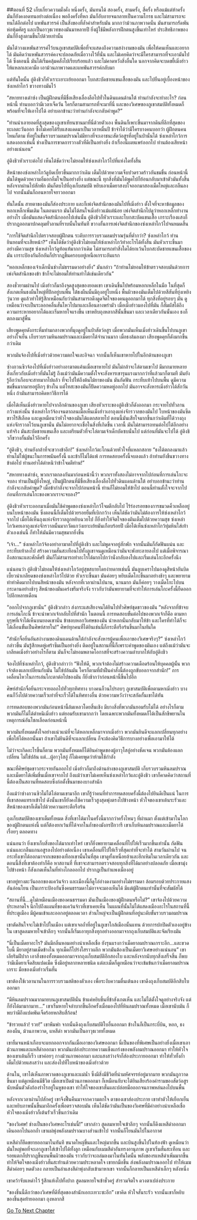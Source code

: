 ##ตอนที่ 52 เก็บเกี่ยวความมั่งคั่ง
หนึ่งครั้ง, มันทนได้ สองครั้ง, สามครั้ง, สี่ครั้ง หรือแม้แต่ห้าครั้ง มันก็ยังคงอดทนอย่างต่อเนื่อง พอถึงครั้งที่หก มันก็อับอายจนกลายเป็นความโกรธ และไม่สามารถจะทนได้อีกต่อไป แหพันสวรรค์ เป็นสิ่งของที่ล้ำค่าสำหรับมัน มากกว่าม้วนภาพวาดนั่น มันสามารถรัดพันห่อหุ้มศัตรู และเป็นอาวุธเวทของมันมาหลายปี ยิ่งผู้ใช้มีพลังการฝึกตนสูงขึ้นเท่าไหร่ ประสิทธิภาพของมันก็ยิ่งสูงตามขึ้นไปด้วยเท่านั้น 

มันได้วางแหพันสวรรค์ไว้บนภูเขาสมบัติเพื่อที่จะแสดงถึงความสง่างามของมัน เพื่อให้คนเห็นและอยากได้ มันคิดว่าแหพันสวรรค์คงจะปลอดภัยเมื่อวางไว้ที่นั่น และไม่เคยคิดว่าจะมีใครสามารถที่จะเอามันไปได้ ซึ่งตอนนี้ มันได้เริ่มคลุ้มคลั่งไปเรียบร้อยแล้ว และไม่คาดหวังสิ่งอื่นใด นอกจากคิดจะบดขยี้เมิ่งฮ่าวให้แหลกเละคามือ เอาม้วนภาพวาดและแหพันสวรรค์กลับมา

แต่ทันใดนั้น อู๋ติงชิวก็หัวเราะเยาะเย้ยออกมา โบกสะบัดชายแขนเสื้อของมัน และไปยืนอยู่เบื้องหน้าของซ่งเหล่าไกว้ ขวางทางมันไว้

“สหายทางเต๋าซ่ง เป็นผู้ฝึกตนที่มีชื่อเสียงเลื่องลือไปทั่วในดินแดนด้านใต้ ท่านกำลังจะทำอะไร? ก่อนหน้านี้ ท่านบอกว่ามีเวลาเจ็ดวัน ใครก็ตามสามารถที่จะมาที่นี่ และของวิเศษของภูเขาสมบัติทั้งหมดก็พร้อมที่จะให้เอาไปได้ อย่าบอกข้านะว่าท่านกำลังจะกลับคำพูด?”

“ท่านนำเอายอดที่สูงสุดของภูเขาเทียนซานมาที่นี่ด้วยตัวเอง พื้นดินก็เพาะขึ้นมาจากดินที่ลึกที่สุดของทะเลตะวันออก ซึ่งไม่เคยได้รับแสงแดดมาเป็นเวลาหมื่นปี ข้าจำได้ว่ามีใครบางคนบอกว่า ผู้ฝึกตนคนไหนก็ตาม ที่อยู่ในขั้นรวบรวมลมปราณไม่มีทางที่จะเอาชนะสัตว์อสูรที่อยู่ในป่านั่นได้ ซ่งเหล่าไกว้การแสดงออกเช่นนี้ ช่างเป็นการขาดการวางตัวที่ดีเป็นอย่างยิ่ง ถ้าเรื่องนี้เผยแพร่ออกไป ท่านต้องเสียหน้าอย่างแน่นอน”

อู๋ติงชิวหัวเราะต่อไป เห็นได้ชัดว่าจะไม่ยอมให้ซ่งเหล่าไกว้ไปที่แห่งใดทั้งสิ้น

สีหน้าของซ่งเหล่าไกว้ดูบิดเบี้ยวขึ้นมากกว่าเดิม เต็มไปด้วยความเจ็บปวดรวดร้าวอันขมขื่น ก่อนหน้านี้ มันได้พูดด้วยความอิ่มอกอิ่มใจเป็นอย่างยิ่ง แต่ขณะนี้ ทุกสิ่งที่มันได้พูดไปก็ย้อนกลับมาเข้าตัวมันทั้งสิ้น หลังจากผ่านไปสักพัก มันก็ตบไปที่ถุงเก็บสมบัติ หยิบเอาเม็ดยาสงบใจออกมาสองเม็ดใหญ่และกลืนลงไป จากนั้นมันก็ถอนหายใจยาวออกมา

ทันใดนั้น สายตาของมันก็ส่องประกาย และก็เพ่งจิตสำนึกของมันไปที่เมิ่งฮ่าว ตั้งใจที่จะหาข้อมูลของหอกเหล็กเพิ่มเติม ในตอนแรก มันไม่ได้สนใจเมิ่งฮ่าวแม้แต่น้อย เพ่งจิตสำนึกไปดูว่าหอกเหล็กทำงานอย่างไร เมื่อมันแสดงจิตสำนึกออกไปเช่นนั้น อู๋ติงชิวก็หัวเราะและโบกสะบัดแขนเสื้อ เกราะเรืองแสงก็ปรากฎออกมาปกคลุมทั่วลานที่ราบนั้นในทันที ขวางกั้นการเพ่งจิตสำนึกของซ่งเหล่าไกว้ไปจนหมดสิ้น

“การใช้จิตสำนึกไปตรวจสอบผู้ฝึกตน ระดับการรวบรวมลมปราณรุ่นที่ต่ำกว่า? ซ่งเหล่าไกว้ ท่านยินยอมที่จะเสียหน้า?” เห็นได้ชัดว่าอู๋ติงชิวไม่ยอมให้ซ่งเหล่าไกว้ทำอะไรได้ทั้งสิ้น มันหัวเราะขึ้นมาอย่างมีความสุข ซ่งเหล่าไกว้ดูท้อแท้มากกว่าเดิม ไม่สามารถทำสิ่งใดได้ยกเว้นโบกสะบัดชายแขนเสื้อของมัน เกราะป้องกันอีกอันก็ปรากฎขึ้นครอบอยู่เหนือเกราะอันแรก

“หอกเหล็กของเจ้าเด็กนั่นช่างไม่ธรรมดาอย่างยิ่ง” มันกล่าว “ถ้าท่านไม่ยอมให้ข้าตรวจสอบมันด้วยการเพ่งจิตสำนึกของข้า ข้าก็จะไม่ยอมให้ท่านทำได้เช่นเดียวกัน”

สองชั่วยามผ่านไป เมิ่งฮ่าวก็มาถึงจุดสูงสุดของยอดเขา เขาเดินขึ้นไปพร้อมหอกเหล็กในมือ ในที่สุดก็สังเกตเห็นธงผืนใหญ่ที่ปักอยู่บนพื้น ใต้ธงผืนนั้นมีถุงอยู่ใบหนึ่ง พื้นผิวของมันเต็มไปด้วยสีสันที่ยุ่งเหยิงวุ่นวาย ดูแล้วทำให้รู้สึกเหมือนกับว่ามันสามารถดึงดูดจิตใจของคนดูออกมาได้ ทุกสิ่งที่อยู่รอบๆ มัน ดูเหมือนว่าจะเป็นระลอกคลื่นสั่นไหวไปมาและเลือนลางพร่ามัว เมื่อเมิ่งฮ่าวมองไปที่มัน ก็สัมผัสได้ถึงความกระหายอยากได้และเริ่มหายใจแรงขึ้น เขาหยิบถุงหลากสีนั้นขึ้นมา และเวลาเดียวกันนั้นเอง ธงก็ตกลงมาสู่พื้น

เสียงพูดคุยดังกระหึ่มท่ามกลางพวกที่มุงดูอยู่ในป่าสัตว์อสูร เมื่อพวกมันเห็นเมิ่งฮ่าวเดินขึ้นไปบนภูเขาอย่างใจเย็น เก็บรวบรวมหินลมปราณและเม็ดยาได้จำนวนมาก เมื่อธงล้มลงมา เสียงพูดคุยก็ดังมากขึ้นกว่าเดิม

พวกมันจ้องไปที่เมิ่งฮ่าวด้วยความตกใจและอิจฉา จากนั้นก็เห็นเขาหายไปในอีกด้านของภูเขา

ซ่างกวนซิวจ้องไปที่เมิ่งฮ่าวอย่างอาฆาตแค้นเมื่อเขาหายไป มันไม่กล้าจะไล่ตามเขาไป มีมากมายหลายสิ่งเกี่ยวกับเมิ่งฮ่าวที่มันไม่รู้ ถึงแม้ว่ามันมีความตั้งใจจะสังหารเขารุนแรงมากกว่าที่แล้วมาก็ตามที มันยังรู้อีกว่าเกือบจะสายมากไปแล้ว ที่จะไปให้ถึงต้นไม้ยาของมัน มันกัดฟัน กระทืบเท้าไปบนพื้น ดูมีความขมขื่นมากมายอยู่ลึกๆ ข้างใน แต่โทสะของมันก็ปัดความหดหู่ออกไป มันอาจจะสังหารเมิ่งฮ่าวได้สักวันหนึ่ง ถ้ามันสามารถคิดหาวิธีการได้

เมื่อได้เห็นเมิ่งฮ่าวหายไปจากอีกด้านของภูเขา เสียงหัวเราะของอู๋ติงชิวก็ดังออกมา กระจายไปทั่วลานกว้างแห่งนั้น ซ่งเหล่าไกว้จ้องจนตาถลนเมื่อเห็นเมิ่งฮ่าวเอาถุงแห่งจักรวาลของมันไป ใบหน้าของมันซีดขาวไร้สีเลือด และดูเหมือนว่าหัวใจของมันได้แตกสลายไป ตอนนี้มันเสียใจมากขึ้นกว่าเดิมที่ได้วางถุงแห่งจักรวาลไว้บนภูเขานั่น มันไม่อยากจะเชื่อในสิ่งที่เกิดขึ้น เวลานี้ มันไม่สามารถทนต่อไปได้อีกอย่างแท้จริง มันสะบัดชายแขนเสื้อ และเตรียมตัวที่จะไล่ตามเจ้าเด็กบัดซบนั่นไป แต่ก่อนที่มันจะไปได้ อู๋ติงชิวก็ขวางกั้นมันไว้อีกครั้ง

“อู๋ติงชิว, ท่านยังกล้าที่จะขวางข้าอีก!” ซ่งเหล่าไกว้ตะโกนด้วยหัวใจที่แหลกสลาย “ธงได้ตกลงมาแล้ว ท่านไม่ใช่ผู้ชนะในการพนันครั้งนี้ และข้าก็ไม่ได้แพ้ การทดสอบครั้งนี้จบลงแล้ว ถ้าท่านยังขืนขวางทางข้าต่อไป ท่านอย่าได้ตำหนิว่าข้าโจมตีท่าน!”

“สหายทางเต๋าซ่ง, พวกเราตกลงกันมาก่อนหน้านี้ว่า พวกเราทั้งสองไม่อาจจากไปก่อนที่การเล่นโกะจะจบลง ท่านเป็นผู้ยิ่งใหญ่, เป็นผู้ฝึกตนที่มีชื่อเสียงเลื่องลือไปทั่วดินแดนด้านใต้ อย่าบอกข้านะว่าท่านกำลังจะกลับคำพูด? เมื่อข้ากำลังจะจากไปก่อนหน้านี้ ท่านก็ไม่ยอมให้ข้าไป ตอนนี้ท่านตั้งใจจะจากไปก่อนที่การเล่นโกะของพวกเราจะจบลง?”

อู๋ติงชิวหัวเราะออกมาเมื่อมันใช้คำพูดของซ่งเหล่าไกว้โจมตีกลับไป ไร้ร่องรอยของการขมวดคิ้วเหลืออยู่บนใบหน้าของมัน ซึ่งตอนนี้ก็เต็มไปด้วยรอยยิ้มที่เบิกกว้าง เห็นได้ชัดว่ามันไม่ต้องการให้ซ่งเหล่าไกว้จากไป เมื่อได้เห็นถุงแห่งจักรวาลถูกหยิบฉวยไป ก็ยิ่งทำให้จิตใจของมันเต็มไปด้วยความสุข ซ่งเหล่าไกว้เคยเอาถุงแห่งจักรวาลนั้นมากวัดแกว่งเยาะเย้ยมันเกือบร้อยปี เมื่อได้เห็นซ่งเหล่าไกว้ทุ่มหินใส่เท้าตัวเองเช่นนี้ ก็ทำให้มันมีความสุขมากยิ่งขึ้น

“เจ้า…” ซ่งเหล่าไกว้จ้องอย่าอาฆาตไปที่อู๋ติงชิว และไม่พูดจาอยู่สักพัก จากนั้นมันก็กัดฟันแน่น และกระทืบเท้าลงไป สร้างความสั่นสะเทือนไปทั้งภูเขาจนดูเหมือนว่ามันจะพังทะลายลงไป แต่เมื่อพิจารณาถึงสถานะและศักดิ์ศรี มันก็ไม่สามารถทำอะไรได้มากไปกว่านั่งกลับลงไปและเริ่มเล่นโกะอีกครั้งนึง

แน่นอนว่า อู๋ติงชิวไม่ยอมให้ซ่งเหล่าไกว้อยู่สุขสบายโดยง่ายดายเช่นนี้ มันลูบเคราไปมองดูสีหน้าอันบิดเบี้ยวน่าเกลียดของซ่งเหล่าไกว้ไปด้วย หัวเราะขึ้นมา มันค่อยๆ หยิบเม็ดโกะขึ้นมาอย่างช้าๆ และพยายามทำท่าคิดมากไปบนสีหน้าของมัน หลังจากที่เวลาผ่านไปนาน, นานมาก มันก็ค่อยๆ วางเม็ดโกะไปบนกระดานอย่างช้าๆ สีหน้าของมันเคร่งขรึมจริงจัง ราวกับว่ามันพยายามที่จะทำให้การเล่นโกะครั้งนี้ยืดออกไปอีกหลายเดือน

“ออกไปจากภูเขานั่น” อู๋ติงชิวกล่าว ส่งกระแสเสียงจนได้ยินไปทั่วศิษย์ชุดขาวของมัน “หลังจากที่ข้าจบการเล่นโกะนี้ ข้าจะนำพวกเจ้ากลับไปที่สำนัก ในตอนนี้ การทดสอบขั้นต่อไปของพวกเจ้าก็คือ ตามหาบุรุษที่เจ้าได้เห็นบนยอดเขานั่น ข้าชอบหอกวิเศษของมัน นำหอกนั่นกลับมาให้ข้า และใครที่ทำได้ก็จะได้เลื่อนขั้นเป็นศิษย์สายใน!” ศิษย์ทุกคนที่ได้ยินเช่นนี้ก็กระตือรือร้นขึ้นมาในทันใด

“สำนักจื่อยิ่นอันสง่างามของดินแดนด้านใต้กำลังจะสังหารผู้คนเพื่อเอาของวิเศษจริงๆ?” ซ่งเหล่าไกว้กล่าวขึ้น มันรู้สึกหดหู่เศร้าซึมเป็นอย่างยิ่ง ติดอยู่ในสถานที่นี้ก็เพราะคำพูดของมันเอง แต่ถึงแม้ว่ามันจะเกลียดเมิ่งฮ่าวอย่างไรก็ตาม มันก็จะไม่ยอมพลาดโอกาสที่จะสร้างความลำบากให้กับอู๋ติงชิว

จ้องไปที่ซ่งเหล่าไกว้, อู๋ติงชิวกล่าวว่า “ฟังให้ดี, พวกเจ้าต้องไม่สร้างความเดือดร้อนให้บุคคลผู้นั้น พวกเจ้าต้องแลกเปลี่ยนกับมัน ไม่ใช่ปล้นมัน ใครก็ตามที่ฝ่าฝืนคำสั่งนี้ต้องถูกขับออกจากสำนัก!” การเคลื่อนไหวในการเล่นโกะตาต่อไปของมัน ก็ยิ่งช้ากว่าก่อนหน้านี้ขึ้นไปอีก

ศิษย์สำนักจื่อยิ่นกระจายออกไปทั่วทุกทิศทาง บางคนก็วนไปรอบๆ ภูเขาสมบัติเพื่อตามหาเมิ่งฮ่าว บางคนก็วิ่งไปด้วยความเร็วเท่าที่จะเร็วได้ในทิศทางอื่น ด้วยความหวังว่าจะสกัดกั้นเขาได้ทัน

การทดสอบของพวกมันก่อนหน้านี้ล้มเหลวโดยสิ้นเชิง มีบางสิ่งที่พวกมันยอมรับไม่ได้ อย่างไรก็ตาม พวกมันก็ไม่ได้ตำหนิเมิ่งฮ่าว แต่ยอมรับเขามากกว่า โดยเฉพาะพวกมันทั้งหมดก็ได้เป็นสักขีพยานในเหตุการณ์อันโชกเลือดก่อนหน้านี้

พวกมันทั้งหมดตั้งใจอย่างแน่วแน่ที่จะได้หอกเหล็กมาจากเมิ่งฮ่าว พวกมันยินดีจะแลกเปลี่ยนทุกอย่างเพื่อให้ได้หอกนั้นมา ถ้าเขาไม่ยินดีที่จะแลกเปลี่ยน ก็จะต้องคิดวิธีการบางอย่างเพื่อเอามาให้ได้

ไม่ว่าจะเกิดอะไรขึ้นก็ตาม พวกมันทั้งหมดก็ได้ยินคำพูดของผู้อาวุโสอู๋อย่างชัดเจน พวกมันต้องแลกเปลี่ยน ไม่ใช่ปล้น แต่…ผู้อาวุโสอู๋ ก็ไม่เคยพูดว่าห้ามใช้กำลัง

ขณะที่ศิษย์ชุดขาวกระจายกันออกไป เมิ่งฮ่าวก็มาถึงด้านล่างของภูเขาสมบัติ เก็บรวบรวมหินลมปราณและเม็ดยาได้เพิ่มขึ่นเมื่อเขาจากไป ถึงแม้ว่าเขาไม่เคยเห็นซ่งเหล่าไกว้และอู๋ติงชิว เขาก็คาดคิดว่าสถานที่นี้ต้องเป็นสถานที่ทดสอบซึ่งก่อตั้งขึ้นมาของบางสำนัก

ถึงแม้ว่าซ่างกวนซิวไม่ได้ไล่ตามเขามาอีก เขาก็รู้ว่าคนที่ทำการทดสอบครั้งนี้ต้องไปยินดีเป็นแน่ ในการที่เขาสอดแทรกเข้าไป ดังนั้นเขาก็ยังคงใช้ความเร็วสูงสุดพุ่งตรงไปข้างหน้า หัวใจของเขาเต้นระรัวและสีหน้าของเขาก็เต็มไปด้วยความกระตือรือร้น

ถุงเก็บสมบัติของเขาเต็มทั้งหมด สิ่งที่เขาได้มาในครั้งนี้มากกว่าครั้งไหนๆ ที่ผ่านมา ตั้งแต่เข้ามาในโลกของผู้ฝึกตนแห่งนี้ แต่ก็ต้องยกเว้นที่ได้จากในถ้ำของมังกรปีกวารี เขาเก็บหินลมปราณและเม็ดยาได้เรื่อยๆ ตลอดทาง

แน่นอนว่า ยิ่งเขาเก็บสิ่งของได้มากเท่าไหร่ เขาก็ยิ่งพยายามเคลื่อนที่ไปให้เร็วมากขึ้นเท่านั้น กัดฟันแน่นและกลืนแกนอสูรลงไปอย่างต่อเนื่อง เขาเคลื่อนที่ไปให้เร็วที่สุดเท่าที่จะทำได้ สามวันผ่านไป จนกระทั่งเขาได้ออกมาจากเขตของเทือกเขานั้นในที่สุด เขาดูทั้งเหนื่อยล้าและฮึกเหิมในเวลาเดียวกัน และตอนนี้สิ่งที่เขาต้องทำก็คือ หาสถานที่ ที่เขาจะสามารถตรวจสอบทุกสิ่งที่ได้มาอย่างปลอดภัย เมื่อเขามุ่งไปข้างหน้า ก็สังเกตเห็นในที่ห่างไกลออกไป ปรากฎเป็นกำแพงเมืองอยู่

เขาอยู่ทางตะวันออกของแคว้นจ้าว และเมืองนี้ก็ดูโอ่อ่างดงามอย่างไม่ธรรมดา ล้อมรอบด้วยประกายแสงอันอ่อนโยน เป็นเกราะป้องกันซึ่งคนธรรมดาไม่อาจจะมองเห็นได้ มีแต่ผู้ฝึกตนเท่านั้นที่จะสัมผัสได้

“สถานที่นี้…ดูไม่เหมือนเมืองของคนธรรมดา มันเป็นเมืองของผู้ฝึกตนหรือไม่?” เขาจ้องไปด้วยความประหลาดใจ นึกไปถึงแผนที่ของแคว้นจ้าวที่เขาเคยเห็น ในแผนที่นั้นไม่ได้แสดงเมืองอะไรในสถานที่นี้ ที่ประตูเมือง มีผู้คนเข้าและออกอยู่ตลอดเวลา ส่วนใหญ่จะเป็นผู้ฝึกตนที่อยู่นะดับขั้นรวบรวมลมปราณ 

เขาตัดสินใจจะไม่เข้าไปในเมือง แต่เขาเจอถ้ำที่อยู่ในภูเขาใกล้เมืองนั้นแทน ด้วยการปกปิดตัวเองอยู่ข้างใน เขาสูดลมหายใจเข้าลึกๆ จากนั้นก็เริ่มเอาทุกสิ่งทุกอย่างออกมาจากถุงเก็บสมบัติและจัดเรียงมัน

“นี่เป็นเม็ดยาอะไร? มันมีกลิ่นหอมอย่างน่าเหลือเชื่อ ยังรุนแรงกว่าเม็ดยาลมปราณเกราะอีก…และขวดใบนี้ มียาอยู่สามเม็ดข้างใน ทุกเม็ดก็โปร่งใสราวผลึก พวกมันต้องเป็นเม็ดยาวิเศษอย่างแน่นอน” เขาเลียริมฝีปาก เอาสิ่งของทั้งหมดออกมาจากถุงเก็บสมบัติอีกสองใบ และหลังจากนับทุกสิ่งเสร็จสิ้น ก็พบว่ามีเม็ดยาเจ็ดสิบแปดเม็ด ซึ่งมีอยู่หลากหลายชนิด แต่ละเม็ดก็ดูเหมือนว่าจะเข้มข้นกว่าเม็ดยาลมปราณเกราะ มือของเมิ่งฮ่าวเริ่มสั่น

เขาต้องใช้เวลานานในการรวบรวมสติของตัวเอง เพื่อระงับความตื่นเต้นลง เขาดึงถุงเก็บสมบัติอีกสิบใบออกมา

“มีหินลมปราณมากมายบนภูเขาสมบัตินั่น ข้าแค่หยิบชิ้นที่ข้าสังเกตเห็น และไม่ได้ตั้งใจดูอย่างจริงจัง แต่ก็ยังได้มามากมาย…” เขาเริ่มหายใจลำบากขึ้นอีกครั้งเมื่อมองไปที่หินลมปราณทั้งหมด เมื่อเขานับมัน ก็พบว่ามีถึงแปดพันเจ็ดร้อยหกสิบสี่ก้อน!

“ข้ารวยแล้ว! รวย!” เขาพึมพำ จากนั้นดึงถุงเก็บสมบัติใบอื่นออกมา ข้างในก็เป็นกระบี่บิน, หอก, ธงสองผืน, ม้วนภาพวาด, แหสีดำ พวกมันเป็นอาวุธเวททั้งหมด

เขายิ้มจนหน้าเกือบจะแยกออกจากกันเมื่อเอาของวิเศษออกมา นี่เป็นของที่พิเศษเป็นอย่างยิ่งเมื่อเขาเอาม้วนภาพและแหสีดำออกมา พวกมันเปล่งประกายความแข็งแกร่งของพลังลมปราณออกมา ทำให้หัวใจของเขาเต้นถี่เร็ว เขาค่อยๆ กางม้วนภาพออกมา และแสงสว่างจ้าก็ส่องประกายออกมา ทำให้ทั่วทั้งถ้ำเต็มไปด้วยแสงสว่าง และส่องไปที่ใบหน้าของเมิ่งฮ่าวด้วย

ด้านใน, เขาได้เห็นภาพวาดของภูเขาและแม่น้ำ ซึ่งมีสิ่งมีชีวิตที่น่ามหัศจรรย์อยู่มากมาย พวกมันถูกวาดขึ้นมา แต่ดูเหมือนมีชีวิต เมื่อเขาเปิดม้วนภาพออกมา ก็เหมือนกับจะได้ยินเสียงร้องคำรามของสัตว์อสูรนับหมื่นตัวดังก้องรำไรอยู่ในหูของเขา ทำให้ใจของเขาสั่นและปล่อยมือออกจนภาพหล่นลงไปบนพื้น

หลังจากเวลาผ่านไปสักครู่ เขาจึงฟื้นคืนมาจากความตกใจ ตาของเขาส่องประกาย เขาทำตัวให้เยือกเย็นและหยิบภาพนั้นขึ้นมาอีกครั้งเพื่อตรวจสอบมัน เห็นได้ชัดว่ามันเป็นของวิเศษที่มีค่าอย่างน่าเหลือเชื่อ หัวใจของเมิ่งฮ่าวก็เต้นรัวเร็วขึ้นกว่าเดิม

“ของวิเศษ! ช่างเป็นของวิเศษอะไรเช่นนี้!” เขากล่าว สูดลมหายใจเข้าลึกๆ จากนั้นก็ดึงแหสีดำออกมา เดินออกไปนอกถ้ำ เขาแผ่พุ่งพลังลมปราณบางส่วนเข้าไป จากนั้นก็โยนมันไปในอากาศ

แหสีดำก็ยืดขยายออกมาในทันที ขนาดใหญ่ขึ้นและใหญ่มากขึ้น และบินสูงขึ้นไปในท้องฟ้า ดูเหมือนว่ามันใหญ่พอที่จะเอาภูเขาใส่เข้าไปได้ทั้งลูก เหมือนกับเมฆสีดำอันทรงอานุภาพ ภูเขาเริ่มสั่นสะเทือน และรอยแตกก็ปรากฎขึ้นบนพื้นผิวของมัน ราวกับว่าจะถล่มลงมาในทันใดนั้น พลังของรแหสีดำเพิ่มมากขึ้น ทำให้จิตใจของเมิ่งฮ่าวสั่นสะท้านด้วยความประหลาดใจ เขายกมือขึ้น ส่งพลังลมปราณออกไป ทำให้เมฆสีดำค่อยๆ หดตัวลง กลายเป็นลำแสงสีดำพุ่งกลับเข้ามาหาเขา จากนั้นก็กลายเป็นแหสีดำเล็กๆ หลังหนึ่ง

เขาคว้าจับแหดำไว้ รู้สึกแห้งไปทั้งปาก สูดลมหายใจเข้าชั่วครู่ สำรวมจิตใจ ดวงตาเปล่งประกาย

“ของชิ้นนี้ดีกว่าของวิเศษที่ดีที่สุดของสำนักเอกะเทวะซะอีก” เขาคิด หัวใจสั่นระรัว จากนั้นเขาก็หยิบของชิ้นสุดท้ายออกมา ถุงหลากสี


[Go To Next Chapter]( ./53.md)